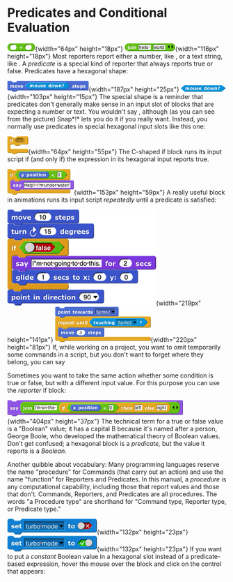 # Predicates and Conditional Evaluation

![](assets/images/image82.png){width="64px" height="18px"}
![](assets/images/image83.png){width="116px" height="18px"}
Most reporters report either a number, like , or a
text string, like . A *predicate* is a special kind of reporter that
always reports true or false. Predicates have a hexagonal shape:

![](assets/images/image84.png){width="187px" height="25px"}
![](assets/images/image85.png){width="103px" height="15px"}
The special shape is a reminder that predicates don't
generally make sense in an input slot of blocks that are expecting a
number or text. You wouldn't say , although (as you can see from the
picture) Snap*!* lets you do it if you really want. Instead, you
normally use predicates in special hexagonal input slots like this one:

![](assets/images/image86.png){width="64px" height="55px"}
The C-shaped if block runs its input
script if (and only if) the expression in its hexagonal input reports
true.

![](assets/images/image87.png){width="153px" height="59px"}
A really useful block in animations runs
its input script *repeatedly* until a predicate is satisfied:

![](assets/images/image88.png){width="219px" height="141px"}
![](assets/images/image89.png){width="220px" height="81px"}
If, while working on a project, you want to omit
temporarily some commands in a script, but you don't want to forget
where they belong, you can say

Sometimes you want to take the same action whether some condition is
true or false, but with a different input value. For this purpose you
can use the *reporter* if block:

![](assets/images/image90.png){width="404px" height="37px"}
The technical term for a true or false
value is a "Boolean" value; it has a capital B because it's named after
a person, George Boole, who developed the mathematical theory of Boolean
values. Don't get confused; a hexagonal block is a *predicate,* but the
value it reports is a *Boolean.*

Another quibble about vocabulary: Many programming languages reserve the
name "procedure" for Commands (that carry out an action) and use the
name "function" for Reporters and Predicates. In this manual, a
*procedure* is any computational capability, including those that report
values and those that don't. Commands, Reporters, and Predicates are all
procedures. The words "a Procedure type" are shorthand for "Command
type, Reporter type, or Predicate type."

![](assets/images/image91.png){width="132px" height="23px"}
![](assets/images/image92.png){width="132px" height="23px"}
If you want to put a *constant* Boolean
value in a hexagonal slot instead of a predicate-based expression, hover
the mouse over the block and click on the control that appears:
